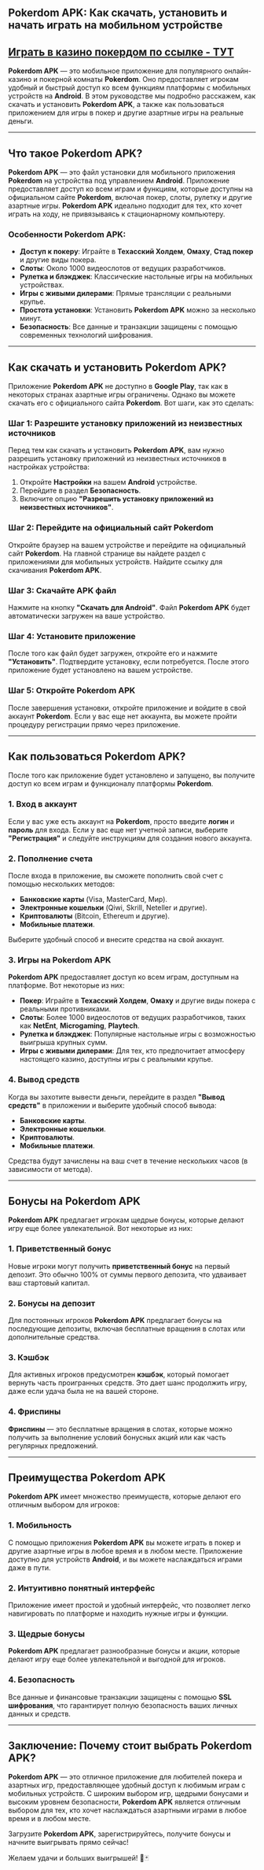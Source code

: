 ## Pokerdom APK: Как скачать, установить и начать играть на мобильном устройстве

## [**Играть в казино покердом по ссылке - ТУТ**](https://brandplay.link/FwVc4f)

**Pokerdom APK** — это мобильное приложение для популярного онлайн-казино и покерной комнаты **Pokerdom**. Оно предоставляет игрокам удобный и быстрый доступ ко всем функциям платформы с мобильных устройств на **Android**. В этом руководстве мы подробно расскажем, как скачать и установить **Pokerdom APK**, а также как пользоваться приложением для игры в покер и другие азартные игры на реальные деньги.

***

## Что такое Pokerdom APK?

**Pokerdom APK** — это файл установки для мобильного приложения **Pokerdom** на устройства под управлением **Android**. Приложение предоставляет доступ ко всем играм и функциям, которые доступны на официальном сайте **Pokerdom**, включая покер, слоты, рулетку и другие азартные игры. **Pokerdom APK** идеально подходит для тех, кто хочет играть на ходу, не привязываясь к стационарному компьютеру.

### Особенности **Pokerdom APK**:

* **Доступ к покеру**: Играйте в **Техасский Холдем**, **Омаху**, **Стад покер** и другие виды покера.
* **Слоты**: Около 1000 видеослотов от ведущих разработчиков.
* **Рулетка и блэкджек**: Классические настольные игры на мобильных устройствах.
* **Игры с живыми дилерами**: Прямые трансляции с реальными крупье.
* **Простота установки**: Установить **Pokerdom APK** можно за несколько минут.
* **Безопасность**: Все данные и транзакции защищены с помощью современных технологий шифрования.

***

## Как скачать и установить Pokerdom APK?

Приложение **Pokerdom APK** не доступно в **Google Play**, так как в некоторых странах азартные игры ограничены. Однако вы можете скачать его с официального сайта **Pokerdom**. Вот шаги, как это сделать:

### Шаг 1: Разрешите установку приложений из неизвестных источников

Перед тем как скачать и установить **Pokerdom APK**, вам нужно разрешить установку приложений из неизвестных источников в настройках устройства:

1. Откройте **Настройки** на вашем **Android** устройстве.
2. Перейдите в раздел **Безопасность**.
3. Включите опцию **"Разрешить установку приложений из неизвестных источников"**.

### Шаг 2: Перейдите на официальный сайт Pokerdom

Откройте браузер на вашем устройстве и перейдите на официальный сайт **Pokerdom**. На главной странице вы найдете раздел с приложениями для мобильных устройств. Найдите ссылку для скачивания **Pokerdom APK**.

### Шаг 3: Скачайте APK файл

Нажмите на кнопку **"Скачать для Android"**. Файл **Pokerdom APK** будет автоматически загружен на ваше устройство.

### Шаг 4: Установите приложение

После того как файл будет загружен, откройте его и нажмите **"Установить"**. Подтвердите установку, если потребуется. После этого приложение будет установлено на вашем устройстве.

### Шаг 5: Откройте Pokerdom APK

После завершения установки, откройте приложение и войдите в свой аккаунт **Pokerdom**. Если у вас еще нет аккаунта, вы можете пройти процедуру регистрации прямо через приложение.

***

## Как пользоваться Pokerdom APK?

После того как приложение будет установлено и запущено, вы получите доступ ко всем играм и функционалу платформы **Pokerdom**.

### 1. Вход в аккаунт

Если у вас уже есть аккаунт на **Pokerdom**, просто введите **логин** и **пароль** для входа. Если у вас еще нет учетной записи, выберите **"Регистрация"** и следуйте инструкциям для создания нового аккаунта.

### 2. Пополнение счета

После входа в приложение, вы сможете пополнить свой счет с помощью нескольких методов:

* **Банковские карты** (Visa, MasterCard, Мир).
* **Электронные кошельки** (Qiwi, Skrill, Neteller и другие).
* **Криптовалюты** (Bitcoin, Ethereum и другие).
* **Мобильные платежи**.

Выберите удобный способ и внесите средства на свой аккаунт.

### 3. Игры на Pokerdom APK

**Pokerdom APK** предоставляет доступ ко всем играм, доступным на платформе. Вот некоторые из них:

* **Покер**: Играйте в **Техасский Холдем**, **Омаху** и другие виды покера с реальными противниками.
* **Слоты**: Более 1000 видеослотов от ведущих разработчиков, таких как **NetEnt**, **Microgaming**, **Playtech**.
* **Рулетка и блэкджек**: Популярные настольные игры с возможностью выигрыша крупных сумм.
* **Игры с живыми дилерами**: Для тех, кто предпочитает атмосферу настоящего казино, доступны игры с реальными крупье.

### 4. Вывод средств

Когда вы захотите вывести деньги, перейдите в раздел **"Вывод средств"** в приложении и выберите удобный способ вывода:

* **Банковские карты**.
* **Электронные кошельки**.
* **Криптовалюты**.
* **Мобильные платежи**.

Средства будут зачислены на ваш счет в течение нескольких часов (в зависимости от метода).

***

## Бонусы на Pokerdom APK

**Pokerdom APK** предлагает игрокам щедрые бонусы, которые делают игру еще более увлекательной. Вот некоторые из них:

### 1. **Приветственный бонус**

Новые игроки могут получить **приветственный бонус** на первый депозит. Это обычно 100% от суммы первого депозита, что удваивает ваш стартовый капитал.

### 2. **Бонусы на депозит**

Для постоянных игроков **Pokerdom APK** предлагает бонусы на последующие депозиты, включая бесплатные вращения в слотах или дополнительные средства.

### 3. **Кэшбэк**

Для активных игроков предусмотрен **кэшбэк**, который помогает вернуть часть проигранных средств. Это дает шанс продолжить игру, даже если удача была не на вашей стороне.

### 4. **Фриспины**

**Фриспины** — это бесплатные вращения в слотах, которые можно получить за выполнение условий бонусных акций или как часть регулярных предложений.

***

## Преимущества Pokerdom APK

**Pokerdom APK** имеет множество преимуществ, которые делают его отличным выбором для игроков:

### 1. **Мобильность**

С помощью приложения **Pokerdom APK** вы можете играть в покер и другие азартные игры в любое время и в любом месте. Приложение доступно для устройств **Android**, и вы можете наслаждаться играми даже в пути.

### 2. **Интуитивно понятный интерфейс**

Приложение имеет простой и удобный интерфейс, что позволяет легко навигировать по платформе и находить нужные игры и функции.

### 3. **Щедрые бонусы**

**Pokerdom APK** предлагает разнообразные бонусы и акции, которые делают игру еще более увлекательной и выгодной для игроков.

### 4. **Безопасность**

Все данные и финансовые транзакции защищены с помощью **SSL шифрования**, что гарантирует полную безопасность ваших личных данных и средств.

***

## Заключение: Почему стоит выбрать Pokerdom APK?

**Pokerdom APK** — это отличное приложение для любителей покера и азартных игр, предоставляющее удобный доступ к любимым играм с мобильных устройств. С широким выбором игр, щедрыми бонусами и высоким уровнем безопасности, **Pokerdom APK** является отличным выбором для тех, кто хочет наслаждаться азартными играми в любое время и в любом месте.

Загрузите **Pokerdom APK**, зарегистрируйтесь, получите бонусы и начните выигрывать прямо сейчас!

Желаем удачи и больших выигрышей! 🎰🃏
